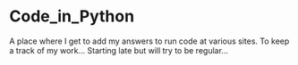 # Code_in_Python

A place where I get to add my answers to run code at various sites. To keep a track of my work...
Starting late but will try to be regular...
